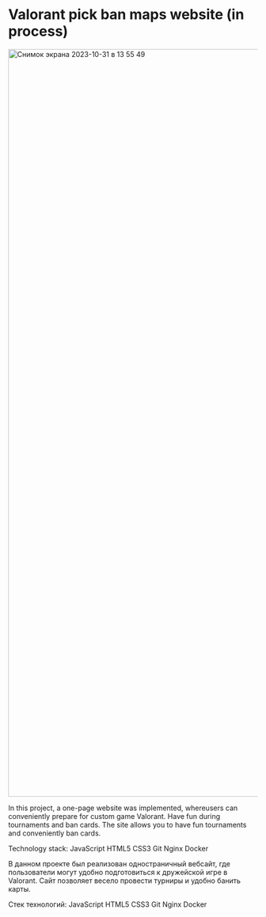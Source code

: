 # Valorant pick ban maps website (in process)
<img width="1512" alt="Снимок экрана 2023-10-31 в 13 55 49" src="https://github.com/kamik228/valorant-pick-ban-maps/assets/103967527/82084f95-562c-4773-b324-3be04ac11b57">

In this project, a one-page website was implemented, whereusers can conveniently prepare for custom game Valorant. Have fun during tournaments and ban cards. The site allows you to have fun tournaments and conveniently ban cards.

Technology stack:
JavaScript
HTML5
CSS3
Git
Nginx
Docker

В данном проекте был реализован одностраничный вебсайт, где пользователи могут удобно подготовиться к дружейской игре в Valorant. Сайт позволяет весело провести турниры и удобно банить карты. 

Стек технологий:
JavaScript
HTML5
CSS3
Git
Nginx
Docker
